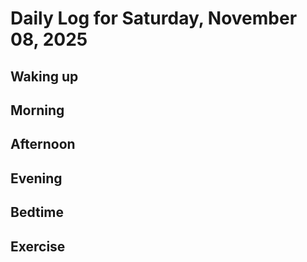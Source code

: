 # Daily Log for Saturday, November 08, 2025

## Waking up

## Morning

## Afternoon

## Evening

## Bedtime

## Exercise

